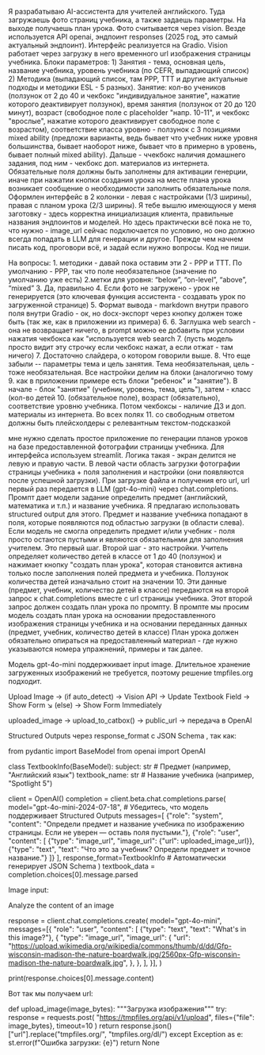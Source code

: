 Я разрабатываю AI-ассистента для учителей английского. Туда загружаешь фото страниц учебника, а также задаешь параметры. 
На выходе получаешь план урока. Фото считывается через vision. Везде используется API openai, эндпоинт responses (2025 год, 
это самый актуальный эндпоинт). Интерфейс реализуется на Gradio. Vision работает через загрузку в него временного url 
изображения страницы учебника. Блоки параметров: 1) Занятия - тема, основная цель, название учебника, уровень учебника 
(по CEFR, выпадающий список)  2) Методика (выпадающий список, там PPP, TTT и другие актуальные подходы и методики ESL - 5 разных). 
Занятие: кол-во учеников (ползунок от 2 до 40 и чекбокс "индивидуальное занятие", нажатие которого деактивирует ползунок), 
время занятия (ползунок от 20 до 120 минут), возраст (свободное поле с placeholder "напр. 10-11", и чекбокс "врослые", 
нажатие которого деактивирует свободное поле с возрастом), соответствие класса уровню - ползунок с 3 позициями mixed ability
(предложи варианты, ведь бывает что учебник ниже уровня большинства, бывает наоборот ниже, бывает что в примерно в уровень, 
бывает полный mixed ability). Дальше - ччекбокс наличия домашнего задания, под ним - чекбокс доп. материалов из интернета.  
Обязательные поля должны быть заполнены для активации генерции, иначе при нажатии кнопки создания урока на месте плана урока 
возникает сообщение о необходимости заполнить обязательные поля. Оформлен интерфейс в 2 колонки - левая с настройками (1/3 ширины),
правая с планом урока (2/3 ширины). Я тебе вышлю имеющуюся у меня заготовку - здесь корректна инициализация клиента, правильные 
названия эндпоинтов и моделей. Но здесь практически всё пока не то, что нужно - image_url сейчас подключается по условию, но оно 
должно всегда попадать в LLM для генерации и другое. Прежде чем начнем писать код, проговори всё, и задай если нужно вопросы. Код не пиши.

На вопросы: 1. методики - давай пока оставим эти 2 - PPP и TTT. По умолчанию - PPP, так что поле необязательное (значение по умолчанию уже есть) 2.метки для уровня: 
“below”, “on-level”, “above”, “mixed” 3. Да, правильно 4. Если фото не загружено - урок не генерируется (это ключевая функция ассистента - создавать урок по загруженной странице) 
5. Формат вывода - markdown внутри правого поля внутри Gradio - ок, но docx-экспорт через кнопку должен тоже быть (так же, как в приложении из примера) 6. 
6. Заглушка web search - она не возвращает ничего, в prompt можно ее добавить при условии нажатия чекбокса как "используется web search 
7. (пусть модель просто видит эту строчку если чекбокс нажат, а если отжат - там ничего) 7. Достаточно слайдера, о котором говорили выше. 
8. Что еще забыли -- параметры тема и цель занятия. Тема необязательная, цель - тоже необязательная. Все настройки делим на блоки (аналогично тому 
9. как  в приложении примере есть блоки "ребенок" и "занятие"). В начале - блок "занятие" (учебник, уровень, тема, цель"), затем - класс (кол-во детей 
10. (обязательное поле), возраст (обязательно), соответствие уровню учебника. Потом чекбоксы - наличие ДЗ и доп. материалы из интернета. Во всех полях 
11. со свободным ответом должны быть плейсхолдеры с релевантным текстом-подсказкой
















мне нужно сделать простое приложение по генерации планов уроков на базе предоставленной фотографии страницы учебника. 
Для интерфейса используем streamlit. Логика такая - экран делится не левую и правую части. В левой части область загрузки 
фотографии страницы учебника + поля заполнения и настройки (они появляются после успешной загрузки). 
При загрузке файла и получения его url, url первый раз передается в LLM (gpt-4o-mini) через chat.completions. 
Промпт дает модели задание определить предмет (английский, математика и т.п.) и название учебника. 
Я предлагаю использовать structured output для этого. Предмет и название учебника попадают в поля, которые появляются под областью загрузки (в области слева). 
Если модель не смогла определить предмет и/или учебник - поля просто остаются пустыми и являются обязательнми для заполнения учителем. 
Это первый шаг. Второй шаг - это настройки. Учитель определяет количество детей в классе от 1 до 40 (ползунок) и нажимает кнопку "создать план урока", 
которая становится активна только после заполнения полей предмета и учебника. Ползунок количества детей изначально стоит на значении 10. 
Эти данные (предмет, учебник, количество детей в классе) передаются на второй запрос к chat.completions вместе с url страницы учебника. 
Этот второй запрос должен создать план урока по промпту. В промпте мы просим модель создать план урока на основании предоставленного изображения 
страницы учебника и на основании переданных данных (предмет, учебник, количество детей в классе) План урока должен обязательно опираться на 
предоставленный материал - где нужно указываются номера упражнений, примеры и так далее. 

Модель gpt-4o-mini поддержкивает input image.
Длительное хранение загруженных изображений не требуется, поэтому решение tmpfiles.org подходит.



Upload Image → (if auto_detect) → Vision API → Update Textbook Field → Show Form
            ↘ (else) → Show Form Immediately

uploaded_image → upload_to_catbox() → public_url → передача в OpenAI




Structured Outputs через response_format с JSON Schema , так как:


from pydantic import BaseModel
from openai import OpenAI

class TextbookInfo(BaseModel):
    subject: str  # Предмет (например, "Английский язык")
    textbook_name: str  # Название учебника (например, "Spotlight 5")

client = OpenAI()
completion = client.beta.chat.completions.parse(
    model="gpt-4o-mini-2024-07-18",  # Убедитесь, что модель поддерживает Structured Outputs
    messages=[
        {"role": "system", "content": "Определи предмет и название учебника по изображению страницы. Если не уверен — оставь поля пустыми."},
        {"role": "user", "content": [
            {"type": "image_url", "image_url": {"url": uploaded_image_url}},
            {"type": "text", "text": "Что это за учебник? Определи предмет и точное название."}
        ]}
    ],
    response_format=TextbookInfo  # Автоматически генерирует JSON Schema
)
textbook_data = completion.choices[0].message.parsed

Image input:

Analyze the content of an image

response = client.chat.completions.create(
    model="gpt-4o-mini",
    messages=[{
        "role": "user",
        "content": [
            {"type": "text", "text": "What's in this image?"},
            {
                "type": "image_url",
                "image_url": {
                    "url": "https://upload.wikimedia.org/wikipedia/commons/thumb/d/dd/Gfp-wisconsin-madison-the-nature-boardwalk.jpg/2560px-Gfp-wisconsin-madison-the-nature-boardwalk.jpg",
                },
            },
        ],
    }],
)

print(response.choices[0].message.content)


Вот так мы получаем url:

def upload_image(image_bytes):
    """Загрузка изображения"""
    try:
        response = requests.post(
            "https://tmpfiles.org/api/v1/upload",
            files={"file": image_bytes},
            timeout=10
        )
        return response.json()["url"].replace("tmpfiles.org/", "tmpfiles.org/dl/")
    except Exception as e:
        st.error(f"Ошибка загрузки: {e}")
        return None